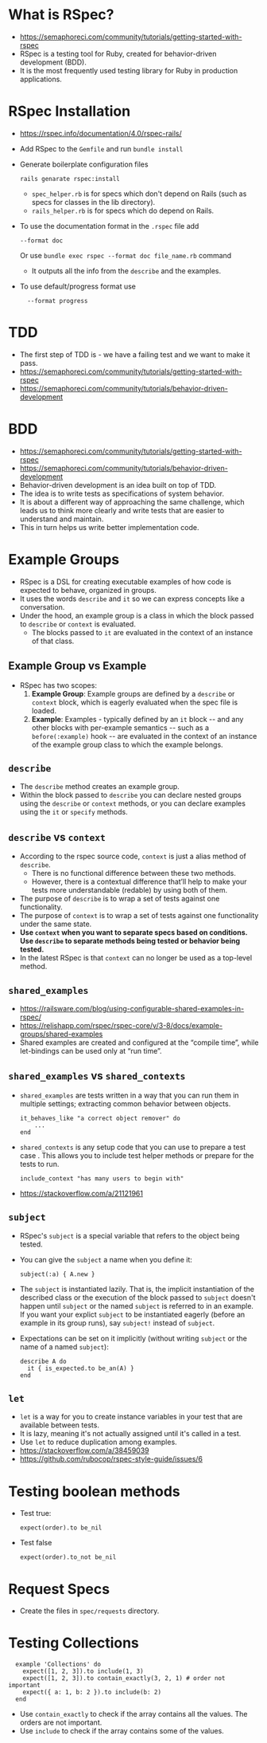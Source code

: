 # What is RSpec?

- https://semaphoreci.com/community/tutorials/getting-started-with-rspec
- RSpec is a testing tool for Ruby, created for behavior-driven development (BDD).
- It is the most frequently used testing library for Ruby in production applications.

# RSpec Installation

- https://rspec.info/documentation/4.0/rspec-rails/

- Add RSpec to the `Gemfile` and run `bundle install`

- Generate boilerplate configuration files

      rails genarate rspec:install

  - `spec_helper.rb` is for specs which don't depend on Rails (such as specs for classes in the lib directory).
  - `rails_helper.rb` is for specs which do depend on Rails.

- To use the documentation format in the `.rspec` file add

      --format doc

  Or use `bundle exec rspec --format doc file_name.rb` command

  - It outputs all the info from the `describe` and the examples.

- To use default/progress format use

        --format progress

# TDD

- The first step of TDD is - we have a failing test and we want to make it pass.
- https://semaphoreci.com/community/tutorials/getting-started-with-rspec
- https://semaphoreci.com/community/tutorials/behavior-driven-development

# BDD

- https://semaphoreci.com/community/tutorials/getting-started-with-rspec
- https://semaphoreci.com/community/tutorials/behavior-driven-development
- Behavior-driven development is an idea built on top of TDD.
- The idea is to write tests as specifications of system behavior.
- It is about a different way of approaching the same challenge, which leads us to think more clearly and write tests that are easier to understand and maintain.
- This in turn helps us write better implementation code.

# Example Groups

- RSpec is a DSL for creating executable examples of how code is expected to behave, organized in groups.
- It uses the words `describe` and `it` so we can express concepts like a conversation.
- Under the hood, an example group is a class in which the block passed to `describe` or `context` is evaluated.
  - The blocks passed to `it` are evaluated in the context of an instance of that class.

## Example Group vs Example

- RSpec has two scopes:
  1. **Example Group**: Example groups are defined by a `describe` or `context` block, which is eagerly evaluated when the spec file is loaded.
  2. **Example**: Examples - typically defined by an `it` block -- and any other blocks with per-example semantics -- such as a `before(:example)` hook -- are evaluated in the context of an instance of the example group class to which the example belongs.

## `describe`

- The `describe` method creates an example group.
- Within the block passed to `describe` you can declare nested groups using the `describe` or `context` methods, or you can declare examples using the `it` or `specify` methods.

## `describe` vs `context`

- According to the rspec source code, `context` is just a alias method of `describe`.
  - There is no functional difference between these two methods.
  - However, there is a contextual difference that’ll help to make your tests more understandable (redable) by using both of them.
- The purpose of `describe` is to wrap a set of tests against one functionality.
- The purpose of `context` is to wrap a set of tests against one functionality under the same state.
- **Use `context` when you want to separate specs based on conditions. Use `describe` to separate methods being tested or behavior being tested.**
- In the latest RSpec is that `context` can no longer be used as a top-level method.

## `shared_examples`

- https://railsware.com/blog/using-configurable-shared-examples-in-rspec/
- https://relishapp.com/rspec/rspec-core/v/3-8/docs/example-groups/shared-examples
- Shared examples are created and configured at the “compile time”, while let-bindings can be used only at “run time”.

## `shared_examples` vs `shared_contexts`

- `shared_examples` are tests written in a way that you can run them in multiple settings; extracting common behavior between objects.

      it_behaves_like "a correct object remover" do
          ...
      end

- `shared_contexts` is any setup code that you can use to prepare a test case . This allows you to include test helper methods or prepare for the tests to run.

      include_context "has many users to begin with"

- https://stackoverflow.com/a/21121961

## `subject`

- RSpec's `subject` is a special variable that refers to the object being tested.
- You can give the `subject` a name when you define it:

      subject(:a) { A.new }

- The `subject` is instantiated lazily. That is, the implicit instantiation of the described class or the execution of the block passed to `subject` doesn't happen until `subject` or the named `subject` is referred to in an example. If you want your explict `subject` to be instantiated eagerly (before an example in its group runs), say `subject!` instead of `subject`.
- Expectations can be set on it implicitly (without writing `subject` or the name of a named `subject`):

      describe A do
        it { is_expected.to be_an(A) }
      end

## `let`

- `let` is a way for you to create instance variables in your test that are available between tests.
- It is lazy, meaning it's not actually assigned until it's called in a test.
- Use `let` to reduce duplication among examples.
- https://stackoverflow.com/a/38459039
- https://github.com/rubocop/rspec-style-guide/issues/6

# Testing boolean methods

- Test true:

      expect(order).to be_nil

- Test false

      expect(order).to_not be_nil

# Request Specs

- Create the files in `spec/requests` directory.

# Testing Collections

      example 'Collections' do
        expect([1, 2, 3]).to include(1, 3)
        expect([1, 2, 3]).to contain_exactly(3, 2, 1) # order not important
        expect({ a: 1, b: 2 }).to include(b: 2)
      end

- Use `contain_exactly` to check if the array contains all the values. The orders are not important.
- Use `include` to check if the array contains some of the values.
